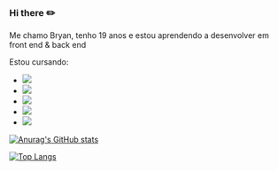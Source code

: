 ### Hi there ✏️

Me chamo Bryan, tenho 19 anos e estou aprendendo a desenvolver em front end & back end

Estou cursando:
 - <img src= "https://img.shields.io/badge/HTML5-E34F26?style=for-the-badge&logo=html5&logoColor=white" />
 - <img src= "https://img.shields.io/badge/CSS3-1572B6?style=for-the-badge&logo=css3&logoColor=white">
 - <img src= "https://img.shields.io/badge/JavaScript-323330?style=for-the-badge&logo=javascript&logoColor=F7DF1E">
 - <img src="https://img.shields.io/badge/React-20232A?style=for-the-badge&logo=react&logoColor=61DAFB">
 - <img src="https://img.shields.io/badge/React_Native-20232A?style=for-the-badge&logo=react&logoColor=61DAFB">


[![Anurag's GitHub stats](https://github-readme-stats.vercel.app/api?username=bry7n)](https://github.com/bry7n/github-readme-stats)

[![Top Langs](https://github-readme-stats.vercel.app/api/top-langs/?username=bry7n)](https://github.com/bry7n/github-readme-stats)

